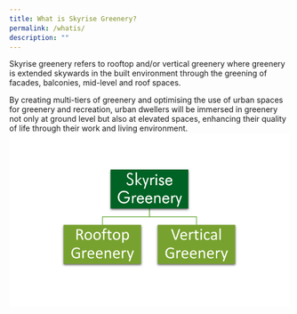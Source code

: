```yaml
---
title: What is Skyrise Greenery?
permalink: /whatis/
description: ""
---
```

Skyrise greenery refers to rooftop and/or vertical greenery where greenery is extended skywards in the built environment through the greening of facades, balconies, mid-level and roof spaces.

By creating multi-tiers of greenery and optimising the use of urban spaces for greenery and recreation, urban dwellers will be immersed in greenery not only at ground level but also at elevated spaces, enhancing their quality of life through their work and living environment.
![](/images/Graphics/Skyrise%20Greenery%20-%20rooftop%20vertical%20w%20transparent%20600.png)
